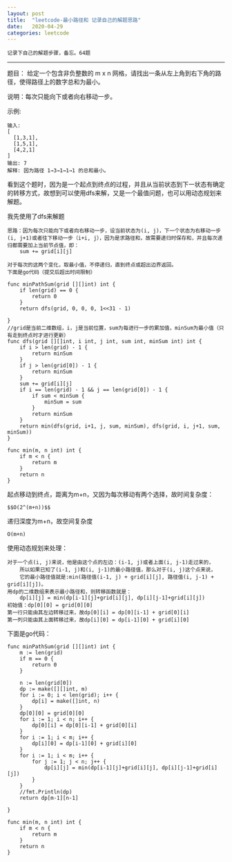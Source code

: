 ```yaml
---
layout: post
title:  "leetcode-最小路径和 记录自己的解题思路"
date:   2020-04-29
categories: leetcode
---
```


	记录下自己的解题步骤，备忘。64题
	
<!--more-->


----------------

题目：
给定一个包含非负整数的 m x n 网格，请找出一条从左上角到右下角的路径，使得路径上的数字总和为最小。

说明：每次只能向下或者向右移动一步。

示例:
	

    输入:
	[
	  [1,3,1],
	  [1,5,1],
	  [4,2,1]
	]
	输出: 7
	解释: 因为路径 1→3→1→1→1 的总和最小。
    

看到这个题时，因为是一个起点到终点的过程，并且从当前状态到下一状态有确定的转移方式，故想到可以使用dfs来解，又是一个最值问题，也可以用动态规划来解题。

我先使用了dfs来解题

	思路：因为每次只能向下或者向右移动一步，设当前状态为(i, j)，下一个状态为右移动一步(i, j+1)或者往下移动一步（i+i, j），因为是求路径和，故需要递归时保存和，并且每次递归都需要加上当前节点值，即：
		sum += grid[i][j]

	对于每次的这两个变化，取最小值，不停递归，直到终点或超出边界返回。
	下面是go代码（提交后超出时间限制）

```golang
func minPathSum(grid [][]int) int {
    if len(grid) == 0 {
        return 0
    }
    return dfs(grid, 0, 0, 0, 1<<31 - 1)

}
//grid是当前二维数组，i，j是当前位置，sum为每进行一步的累加值，minSum为最小值（只有走到终点时才进行更新）
func dfs(grid [][]int, i int, j int, sum int, minSum int) int {
    if i > len(grid) - 1 {
        return minSum
    }
    if j > len(grid[0]) - 1 {
        return minSum
    }
    sum += grid[i][j]
    if i == len(grid) - 1 && j == len(grid[0]) - 1 {
        if sum < minSum {
            minSum = sum
        }
        return minSum
    }
    return min(dfs(grid, i+1, j, sum, minSum), dfs(grid, i, j+1, sum, minSum))
}

func min(m, n int) int {
    if m < n {
        return m
    }
    return n
}

```
起点移动到终点，距离为m+n，又因为每次移动有两个选择，故时间复杂度：


	$$O(2^(m+n))$$

递归深度为m+n，故空间复杂度
	
	O(m+n)



使用动态规划来处理：

	对于一个点(i, j)来说，他是由这个点的左边：(i-1, j)或者上面(i, j-1)走过来的，
		所以如果已知了(i-1, j)和(i, j-1)的最小路径值，那么对于(i, j)这个点来说，
		它的最小路径值就是:min(路径值(i-1, j) + grid[i][j], 路径值(i, j-1) + grid[i][j])。
	用dp的二维数组来表示最小路径和，则转移函数就是：
		dp[i][j] = min(dp[i-1][j]+grid[i][j], dp[i][j-1]+grid[i][j])
    初始值：dp[0][0] = grid[0][0]
	第一行只能由其左边转移过来，故dp[0][i] = dp[0][i-1] + grid[0][i]
	第一列只能由其上面转移过来，故dp[i][0] = dp[i-1][0] + grid[i][0]
	
	
下面是go代码：


```golang
func minPathSum(grid [][]int) int {
    m := len(grid)
    if m == 0 {
        return 0
    }
    
    n := len(grid[0])
    dp := make([][]int, m)
    for i := 0; i < len(grid); i++ {
        dp[i] = make([]int, n)
    }
    dp[0][0] = grid[0][0]
    for i := 1; i < n; i++ {
        dp[0][i] = dp[0][i-1] + grid[0][i]
    }
    for i := 1; i < m; i++ {
        dp[i][0] = dp[i-1][0] + grid[i][0]
    }
    for i := 1; i < m; i++ {
        for j := 1; j < n; j++ {
            dp[i][j] = min(dp[i-1][j]+grid[i][j], dp[i][j-1]+grid[i][j])
        }
    }
    //fmt.Println(dp)
    return dp[m-1][n-1]

}

func min(m, n int) int {
    if m < n {
        return m
    }
    return n
}
```

